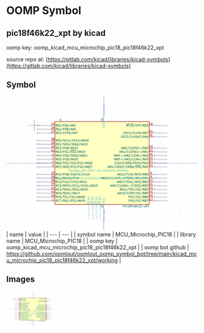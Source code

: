 # OOMP Symbol  
## pic18f46k22_xpt  by kicad  
  
oomp key: oomp_kicad_mcu_microchip_pic18_pic18f46k22_xpt  
  
source repo at: [https://gitlab.com/kicad/libraries/kicad-symbols](https://gitlab.com/kicad/libraries/kicad-symbols)  
## Symbol  
  
[![working.png](working_600.png)](working.png)  
| name | value | 
| --- | --- | 
| symbol name | MCU_Microchip_PIC18 | 
| library name | MCU_Microchip_PIC18 | 
| oomp key | oomp_kicad_mcu_microchip_pic18_pic18f46k22_xpt | 
| oomp bot github | https://github.com/oomlout/oomlout_oomp_symbol_bot/tree/main/kicad_mcu_microchip_pic18_pic18f46k22_xpt/working | 
## Images  
  
[![working.png](working_140.png)](working.png)  
